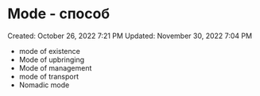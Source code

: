 # Mode - способ

Created: October 26, 2022 7:21 PM
Updated: November 30, 2022 7:04 PM

- mode of existence
- Mode of upbringing
- Mode of management
- mode of transport
- Nomadic mode